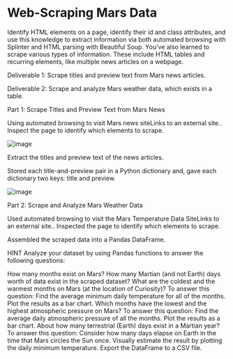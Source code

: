 # Web-Scraping Mars Data

Identify HTML elements on a page, identify their id and class attributes, and use this knowledge to extract information via both automated browsing with Splinter and HTML parsing with Beautiful Soup. You’ve also learned to scrape various types of information. These include HTML tables and recurring elements, like multiple news articles on a webpage.

Deliverable 1: Scrape titles and preview text from Mars news articles.

Deliverable 2: Scrape and analyze Mars weather data, which exists in a table.

Part 1: Scrape Titles and Preview Text from Mars News

Using automated browsing to visit Mars news siteLinks to an external site.. Inspect the page to identify which elements to scrape. 

![image](https://github.com/albertdudek7/Mars_Web_Scraping/assets/127783844/c88bfa4a-7afc-46b1-a67a-a85e3d8998ea)

Extract the titles and preview text of the news articles.

Stored each title-and-preview pair in a Python dictionary and, gave each dictionary two keys: title and preview.

![image](https://github.com/albertdudek7/Mars_Web_Scraping/assets/127783844/9f0c5e49-3553-449a-b605-bb693e1c2b93)

Part 2: Scrape and Analyze Mars Weather Data

Used automated browsing to visit the Mars Temperature Data SiteLinks to an external site.. Inspected the page to identify which elements to scrape. 

Assembled the scraped data into a Pandas DataFrame.

HINT Analyze your dataset by using Pandas functions to answer the following questions:

How many months exist on Mars? How many Martian (and not Earth) days worth of data exist in the scraped dataset? What are the coldest and the warmest months on Mars (at the location of Curiosity)? To answer this question: Find the average minimum daily temperature for all of the months. Plot the results as a bar chart. Which months have the lowest and the highest atmospheric pressure on Mars? To answer this question: Find the average daily atmospheric pressure of all the months. Plot the results as a bar chart. About how many terrestrial (Earth) days exist in a Martian year? To answer this question: Consider how many days elapse on Earth in the time that Mars circles the Sun once. Visually estimate the result by plotting the daily minimum temperature. Export the DataFrame to a CSV file.
